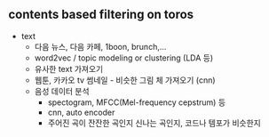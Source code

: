 ## contents based filtering on toros
* text
	* 다음 뉴스, 다음 카페, 1boon, brunch,...
	* word2vec / topic modeling or clustering (LDA 등)
	* 유사한 text 가져오기
	* 웹툰, 카카오 tv 썸네일 - 비슷한 그림 체 가져오기 (cnn)
	* 음성 데이터 분석
		* spectogram, MFCC(Mel-frequency cepstrum) 등
		* cnn, auto encoder
		* 주어진 곡이 잔잔한 곡인지 신나는 곡인지, 코드나 템포가 비슷한지

